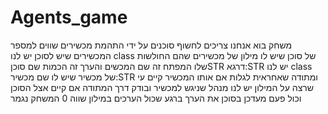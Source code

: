 # Agents_game
משחק בוא אנחנו צריכים לחשוף סוכנים על ידי התהמת מכשירים שווים למספר המכשירים שיש לסוכן
יש לנו class של סוכן שיש לו מילון של מכשירים שהם החולשות שלו המפתח זה שם המכשים והערך זה הכמות
שם סוכןSTR
דרגא:STR
יש לנו class של מכשיר שיש לו
שם מכשיר:STR
ומתודה שאחראית לגלות אם אותו המכשיר קיים עי שרצה על המילון
יש לנו מנהל שניגש למכשיר ובודק דרך המתודה אם קיים אצל הסוכן וכול פעם מעדכן בסוכן את הערך
ברגע שכול הערכים במילון שווה 0 המשחק נגמר
